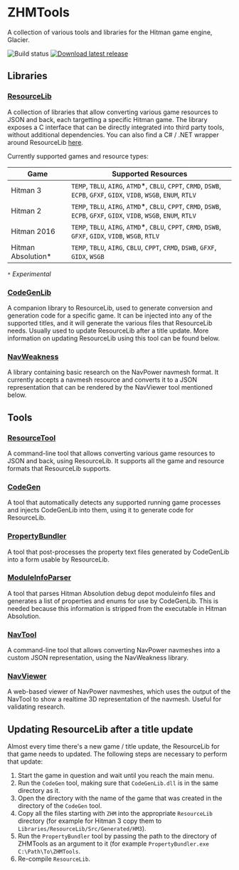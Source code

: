 
# ZHMTools

A collection of various tools and libraries for the Hitman game engine, Glacier.

![Build status](https://github.com/OrfeasZ/ZHMTools/actions/workflows/build.yml/badge.svg) [![Download latest release](https://img.shields.io/github/v/release/OrfeasZ/ZHMTools?include_prereleases)](https://github.com/OrfeasZ/ZHMTools/releases/latest)

## Libraries

### [ResourceLib](/Libraries/ResourceLib)

A collection of libraries that allow converting various game resources to JSON and back, each targetting a specific Hitman game. The library exposes a C interface that can be directly integrated into third party tools, without additional dependencies. You can also find a C# / .NET wrapper around ResourceLib [here](/Libraries/ResourceLib/ResourceLib.cs).

Currently supported games and resource types:

| Game | Supported Resources |
| ---- | ------------------- |
| Hitman 3 | `TEMP`, `TBLU`, `AIRG`, `ATMD`*, `CBLU`, `CPPT`, `CRMD`, `DSWB`, `ECPB`, `GFXF`, `GIDX`, `VIDB`, `WSGB`, `ENUM`, `RTLV` |
| Hitman 2 | `TEMP`, `TBLU`, `AIRG`, `ATMD`*, `CBLU`, `CPPT`, `CRMD`, `DSWB`, `ECPB`, `GFXF`, `GIDX`, `VIDB`, `WSGB`, `ENUM`, `RTLV` |
| Hitman 2016 | `TEMP`, `TBLU`, `AIRG`, `ATMD`*, `CBLU`, `CPPT`, `CRMD`, `DSWB`, `GFXF`, `GIDX`, `VIDB`, `WSGB`, `RTLV` |
| Hitman Absolution* | `TEMP`, `TBLU`, `AIRG`, `CBLU`, `CPPT`, `CRMD`, `DSWB`, `GFXF`, `GIDX`, `WSGB` |

*`*` Experimental*

### [CodeGenLib](/Libraries/CodeGenLib)

A companion library to ResourceLib, used to generate conversion and generation code for a specific game. It can be injected into any of the supported titles, and it will generate the various files that ResourceLib needs. Usually used to update ResourceLib after a title update. More information on updating ResourceLib using this tool can be found below.

### [NavWeakness](/Libraries/NavWeakness)

A library containing basic research on the NavPower navmesh format. It currently accepts a navmesh resource and converts it to a JSON representation that can be rendered by the NavViewer tool mentioned below.

## Tools

### [ResourceTool](/Tools/ResourceTool)

A command-line tool that allows converting various game resources to JSON and back, using ResourceLib. It supports all the game and resource formats that ResourceLib supports.

### [CodeGen](/Tools/CodeGen)

A tool that automatically detects any supported running game processes and injects CodeGenLib into them, using it to generate code for ResourceLib.

### [PropertyBundler](/Tools/PropertyBundler)

A tool that post-processes the property text files generated by CodeGenLib into a form usable by ResourceLib.

### [ModuleInfoParser](/Tools/ModuleInfoParser)

A tool that parses Hitman Absolution debug depot moduleinfo files and generates a list of properties and enums for use by CodeGenLib. This is needed because this information is stripped from the executable in Hitman Absolution.

### [NavTool](/Tools/NavTool)

A command-line tool that allows converting NavPower navmeshes into a custom JSON representation, using the NavWeakness library.

### [NavViewer](/Tools/NavViewer)

A web-based viewer of NavPower navmeshes, which uses the output of the NavTool to show a realtime 3D representation of the navmesh. Useful for validating research.

## Updating ResourceLib after a title update

Almost every time there's a new game / title update, the ResourceLib for that game needs to updated. The following steps are necessary to perform that update:

1. Start the game in question and wait until you reach the main menu.
2. Run the `CodeGen` tool, making sure that `CodeGenLib.dll` is in the same directory as it.
3. Open the directory with the name of the game that was created in the directory of the `CodeGen` tool.
4. Copy all the files starting with `ZHM` into the appropriate `ResourceLib` directory (for example for Hitman 3 copy them to `Libraries/ResourceLib/Src/Generated/HM3`).
5. Run the `PropertyBundler` tool by passing the path to the directory of ZHMTools as an argument to it (for example `PropertyBundler.exe C:\Path\To\ZHMTools`.
6. Re-compile `ResourceLib`.